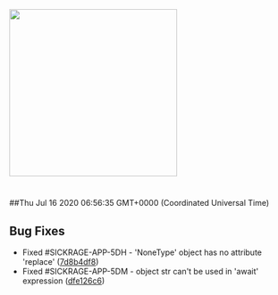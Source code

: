 <img width="300px" src="https://sickrage.ca/img/logo-stacked.png" />

# 

##Thu Jul 16 2020 06:56:35 GMT+0000 (Coordinated Universal Time)


## Bug Fixes
  - Fixed #SICKRAGE-APP-5DH - 'NoneType' object has no attribute 'replace'
  ([7d8b4df8](https://gitlab-ci-token:7rzT1ys3-zfKhg_oq2je@git.sickrage.ca/SiCKRAGE/sickrage/commit/7d8b4df89bf2c9c5e0321ad06802ac06b6b10366))
  - Fixed #SICKRAGE-APP-5DM - object str can't be used in 'await' expression
  ([dfe126c6](https://gitlab-ci-token:7rzT1ys3-zfKhg_oq2je@git.sickrage.ca/SiCKRAGE/sickrage/commit/dfe126c63229ed8512038890a908cac97183dfb5))




